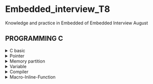 # Embedded_interview_T8
Knowledge and practice in Embedded of Embedded Interview August 

## PROGRAMMING C

<details>

<summary>C basic</summary>

### Sử dụng thư viện #include <stdint.h>
- Một số kiểu dữ liệu thông dụng:

	| Name | Type | Range | 
  	|:-------:|:--------:|:--------:|
  	|int8|1 byte signed|-128 to 127|
	|uint8_t |1 byte unsgined|0 to 255|
	|int16_t |2 bytes signed|-32768 to 32767|
    |uint16_t|2 byte unsigned|0 to 65535|
    |int32_t |4 byte unsigned|-2147483648 to 2147483647|
    |uint32_t|4 bytes unsigned|0 to 4294967295|
    |int64_t |8 bytes signed|-9223372036854775808 to 9223372036854775807|
    |uint64_t|8 bytes unsigned|0 to 18446744073709551615|



### Sử dụng Typedef
- Typedef được sử dụng để cung cấp kiểu cho một tên mới.

 `typedef unsigned char BYTE;`
- Sau khi gán typedef, `BYTE` có thể được sử dụng như là viết tắt cho `unsigned char`

`BYTE b1, b2;`

#### Ví dụ:
```c
#include <stdio.h>
typedef float typefloat;
int main(){
    typefloat a = 10.3; 
    printf("a=%f\n", a); // a=10.3
    return 0;
}
```
### Sử dụng function
- Dùng để tạo ra các chương trình con, khi sử dụng ta chỉ cần gọi function() vào hàm main();

#### Ví dụ:
```c
#include <stdio.h>
void tich(int a, int b){  //Đây là hàm tich()
    printf("Tich %d va %d la %d",a, b, a*b);
}
int tong(int c, int d){ //Hàm này có kiểu trả về là int
    return c+d;
}
int main(){
    tich(2,3); // tich 2 va 3 la 6
    printf("Tong c va d la %d",tong(4,5)); //Tong c va d la 9
    return 0;
}
```
### Vòng lặp for
- Vòng lặp for là cấu trúc điều khiển lặp được dùng để thực hiện một lệnh hay một khối lệnh với số lần lặp được xác định
```c
    for(khởi tạo giá trị biến lặp; điều kiện lặp; cập nhật biến lặp){
        //Các lệnh cần lặp
    }
```
#### Ví dụ:
```c
#include<stdio.h>

int main(){
    for(int i = 0; i<3; i++){
        printf("%d ", i); // 0 1 2.
    };
    return 0;
}
```
### Lệnh Break
- Lệnh break là điều kiện dùng để thoát lệnh chương trình trong một vòng lặp.
#### Ví dụ:
```c
#include <stdio.h>
int main(){
    uint8_t i = 0;
    for(;;i++)
    {
        if(i>4)break;
        printf("%d ", i); //0 1 2 3 4.
    }
    return 0;
}
```
### Lệnh continue
- Lệnh continue hoạt động giống câu lệnh break. Thay vì buộc kết thúc vòng lặp, nó buộc trở về kiểm tra điều kiện để thực hiện vòng lặp tiếp theo và bỏ qua các lệnh bên trong vòn lặp hiện tại sau lệnh continue.
#### Ví dụ:
```c
#include<stdio.h>

int main(){
    for(int i = 0; i < 5; i++){
        if(i==2) continue;
        printf("%d ", i); // 0 1 3 4
    }
    return 0;
}
```
### Vòng lặp While
- Vòng lặp while được sử dụng để lặp một phần của chương trình một vài lần. Nếu số lần lặp không được xác định trước thì vòng lặp lặp while được khuyến khích sử dụng trong trường hợp này.
#### Ví dụ
```c
#include <stdio.h>
int main(){
    int i = 0;
    while (i<10>){
        printf("i: %d ", i);  // 0 1 2 3 4 5 6 7 8 9
        i++;
    }
    return 0;
}
```
### Vòng lặp Do-While
- Vòng lặp Do-While sẽ chạy chương trình trong do {} trước bất kể điều kiện đúng hay sai. Sau khi chạy chương trình xong sẽ kiểm tra điều kiện while().
#### Ví dụ:
```c
#include <stdio.h>
int main(){
    int i = 0;
    do{
        printf("i = %d ", i); // 0 1 2 3 4
        i++;
    }while(i<5);
}
```
### Mệnh đề If_Else.
- Mệnh đề If-else được sử dụng để kiểm tra một biểu thức điều kiện nào đó có đúng hay không, nếu đúng thì thực thi những câu lệnh bên trong khối lệnh if và ngược lại nếu sai thì nó sẽ bỏ qua những câu lệnh đó.
1. Mệnh đề if
```c
 if (condition) {  
  // khối
   lệnh này được thực thi nếu condition = true
}
```
#### Ví dụ
```c
#include <stdio.h>
int main () {
   int num = 10;
        if (num % 2 == 0) {
            printf("num la so chan."); //num la so chan
        }   
   return 0;
}
```
2. Mệnh đề if-else
```c
if (condition) {  
  // khối lệnh này được thực thi nếu condition = true
} else {
  // khối lệnh này được thực thi nếu condition = false
}
```
#### Ví dụ:
```c
#include <stdio.h>
int main() {
    int num = 11;
    if (num % 2 == 0) {
        printf("num la so chan.");
    } else {
        printf("num la so le.");   //num la so le
    }
    return 0;
}
```
### Enum và Swich-Case
- Switch-Case tương tự if-else và khi sử dụng switch-case cho hiệu năng tốt hơn.
```c
switch (expression)
​{
   case constant1:
     // statements
     break;
   case constant2:
     // statements
     break;
   .
   .
   .
   default:
     // default statements
}
```
- Enum là kiểu dữ liệu cố định, chỉ cho phép biến nhận số số giá trị nhất định nào đó. Các giá trị enum có thể coi là một hằng số. Việc sử dụng enum giúp đảm bảo giá trị các biến chỉ nhận các giá trị mong đợi.
```c
enum enum_name{constant1, constant2, constant3, .......};
```
#### Ví dụ về sự kết hợp giữa enum và switch case.
```c
#include <stdio.h>
typedef enum{
    Thu2,
    Thu3,
    Thu4,
    Thu5,
    Thu6,
    Thu7,
    CN
}Thu;
int main(){
    Thu thu = Thu2;
    switch(thu){
    case Thu2;
        printf("Thu 2\n");
        break;
    case Thu3;
        printf("Thu 3\n");
        break;    
    case Thu4;
        printf("Thu 4\n");
        break;
    case Thu5;
        printf("Thu 5\n");
        break;
    case Thu6;
        printf("Thu 6\n");
        break;
    case Thu7;
        printf("Thu 7\n");
        break; 
    case CN;
        printf("CN\n");
        break;                      
    }
    return 0;
}
```
</details>
<details>

<summary>Pointer</summary>

- là biến dùng để trỏ đến địa chỉ của một biến khác chứa giá trị của biến đó.
- Bộ nhớ RAM chứa rất nhiều ô nhớ, mỗi ô nhớ có kích thước 1 byte.
- Mỗi ô nhớ có địa chỉ duy nhất và địa chỉ này được đánh số từ 0 trở đi. Nếu CPU 32 bit thì có 2^32 địa chỉ có thể đánh cho các ô nhớ trong RAM.

![pointer](https://gochocit.com/wp-content/uploads/2021/09/dia-chi-don-vi-nho-duoc-danh-dia-chi.png)

Khi khai báo biến, trình biên dịch dành riêng một vùng nhớ với địa chỉ duy nhất để lưu biến. Trình biên dịch có nhiệm vụ liên kết địa chỉ ô nhớ đó với tên biến. Khi gọi tên biến, nó sẽ truy xuất tự động đến ô nhớ đã liên kết với tên biến để lấy dữ liệu. 

![pointer](https://khuenguyencreator.com/wp-content/uploads/2021/09/con-tro-pointer.jpg)



### Cú pháp con trỏ.
`Kiểu_dữ_liệu* tên_con_trỏ`
#### Ví dụ:
- `int *ptr; // Con trỏ kiểu số nguyên`
- `float *ptr; // Con trỏ kiểu số thực`
- `void *ptr; // Con trỏ không có kiểu dữ liệu trả về` 
- `int *ptr[]; // Con trỏ kiểu mảng có kiểu số nguyên`
- `void *ptr[]; // Con trỏ kiểu mảng không có kiểu dữ liệu trả về`

### Lưu ý khi sử dụng con trỏ.
#### Kiểu dữ liệu của biến chứa giá trị khi ta tạo một con trỏ thì con trỏ đó cũng phải giống kiểu dữ liệu của biến đó.

#### Ví dụ:
```c
int a = 10; // a là biến có kiểu dữ liệu số nguyên
char b = 'c' // y là biến có kiểu dữ liệu ký tự
int *ptr = &a; // ptr là con trỏ trỏ đến địa chỉ biến a và con trỏ phải là con trỏ kiểu dữ liệu số nguyên nên chương trình đúng.
float *ptrr = &b // ptrr là con trỏ trỏ đến địa chỉ biến b nhưng mà con trỏ có kiểu dữ liệu khác kiểu dữ liệu biến b nên chương trình sai.
```
### Kích thước con trỏ
#### Ví dụ khai báo con trỏ:
```c
char *p1;
int *p2;
float *p3;
double *p4;
```
Kích thước này của các biến con trỏ phụ thuộc vào môi trường hệ thống máy tính:
- Môi trường MS-DOS 16 bit: 2 bytes
- Môi trường Windows 32 bit: 4 bytes
- Môi trường Windows 64 bit: 8 bytes
#### Chương trình xem kích thước con trỏ
```c
#include <stdio.h>

int main() {
	char *p1;
	int *p2;
	float *p3;
	double *p4;
	printf("Size of char type pointer: %lu\n bytes",sizeof(char *));   // 8 bytes
    printf("Size of int type pointer: %lu\n bytes",sizeof(int *));     // 8 bytes
    printf("Size of float type pointer: %lu\n bytes",sizeof(float *)); // 8 bytes
    printf("Size of double type pointer: %lu\n bytes",sizeof(double *));// 8 bytes
	return 0;
}
```
### Con trỏ NULL

Con trỏ NULL là con trỏ có địa chỉ 0x00 đây là con trỏ ứng dụng rất nhiều vào các dự án thực tế vì tính ổn định và dễ kiểm soát chương trình và khi các biến con trỏ mà ta không sử dụng thì nên gán NULL.

#### Ví dụ:
```c
int *ptr; // đây là con trỏ chưa khởi tạo và trỏ đến một địa chỉ bất kì.
int *ptrr = NULL; // đây là con trỏ có giá trị 0x00.
int *ptrrr = null; // là sai, null phải viết hoa 
```
### Pointer to Pointer

Là một con trỏ trỏ đến địa chỉ của một con trỏ khác. Sử dụng rất nhiều vào các bài toán Linker list.
![pointer](https://khuenguyencreator.com/wp-content/uploads/2021/09/con-tro-cap-2-2.jpg)

#### Ví dụ:
```c
 int a = 20;
 int *ptr = &a;
 int **ptp = &ptr;
 printf("Gia tri của a la: %d\n", *ptr); // a = 20
 printf("Dia chi của a la: %d\n", ptr); // Địa chỉ a la: 0061FF18 
 printf("Gia tri cua a la: %d\n", **ptp); // a = 20
 printf("Dia chi cua a la: %d\n", ptp); // Địa chỉ a: 0061FF14
```

### Con trỏ hàm
- Con trỏ hàm dùng để trỏ đến địa chỉ của các hàm.
- Cú pháp: `kiểu trả về(*tên con trỏ)(intput-parameter)`
#### Ví dụ:
```c
#include <stdio.h>
int tong (int a, int b){
    printf("Tong %d va %d la: %d", a, b, a+b);
    return a+b;
}
float tich(float a, float b){
    return a*b;
}
int main(){
    int(*ptr)(int,int); // Con trỏ hàm
    ptr = &tong;
    ptr(2,5); //Tong 2 va 5 la 7
    float(*ptrTich)(float,float) = &tich;
    printf("Tich la: %d\n", ptrTich(3,3)); //Tich la: 9
    return 0;
}
```
### Sử dụng con trỏ hàm như một Input Parameter
```c
#include<stdio.h>
void tong (int a, int b){
    printf("Tong %d va %d la: %d",a ,b, a+b);
}
void tinhtoan(void(*ptrTinhToan)(int,int), int a, int b){
    printf("Tinh toan\n");
    ptrTinhToan(a,b);
}
int main(){
    tinhtoan(&tong, 3, 4); //Tong 3 va 4 la: 7
    return 0;
}
```
### Sử dụng con trỏ hàm trong một mảng
```c
#include<stdio.h>
void tong (int a, int b){
    printf("Tong %d va %d la: %d",a ,b, a+b);
}
void hieu (int a, int b){
    printf("Hieu %d va %d la: %d", a, b, a-b);
}
int main(){
    
    void *ptr[]={&tong, &hieu};
    ((void(*)(int ,int))ptr[0])(2,3); // Tong 2 va 3 la 5
    ((void(*)(int ,int))ptr[1])(5,2); // Hieu 5 va 2 la 3
    return 0;
}
```

</details>

<details>

<summary>Memory partition</summary>

|          Stack          |
| :---------------------: |
|            ↓            |
|            ↑            |
|          Heap           |
| Bss(Uninitialized data) |
| Data(Initialized data)  |
|          Text           |

##### Text:
- Quyền truy cập chỉ Read và nó chưa lệnh để thực thi nên tránh sửa đổi instruction.
- Chứa khai báo hằng số trong chương trình (.rodata)
##### Ví dụ
```c
#include <stdio.h>
const int i = 10;  // Biến i được lưu ở phân vùng text, chỉ đọc và không thể thay đổi giá trị
int main(){
    printf("i = %d\n, i");
    return 0;
}
```
##### Data:
- Quyền truy cập là read-write.
- Chứa biến toàn cục or biến static với giá trị khởi tạo khác không.
- Được giải phóng khi kết thúc chương trình. 
##### Ví dụ
```c
#include <stdio.h>
int a = 10;        // biến toàn cục, giá trị khởi tạo khác 0, được lưu ở phân vùng DATA
static int b = 20; //static toàn cục, được lưu ở phân vùng DATA
void test(){
    static int c = 30; //Static cục bộ(tức là nằm trong hàm), được lưu ở phân vùng DATA
}
int main(){
    printf("%d\n%d", a, b);
    test();
    //Khi thoát chương trình thì các biến này sẽ bị thu hồi lại.
    return 0;
}
```
##### Bss
- Quyền truy cập là read-write.
- Chứa biến toàn cục or biến static với giá trị khởi tạo bằng không or không khởi tạo.
- Được giải phóng khi kết thúc chương trình.
##### Ví dụ
```c
#include <stdio.h>
    int a = 0;    //Khởi tạo bằng 0 -> BSS
    static int b; //Static toàn cục không khởi tạo -> BSS
void test(){
    static int c; //Static cục bộ không khởi tạo -> BSS
}
int main(){
    printf("%d\n%d\n", a, b);
    test();
    return 0;
}
```
##### Stack
- Quyền truy cập là read-write.
- Được sử dụng cấp phát cho biến local, input parameter của hàm,…
- Sẽ được giải phóng khi ra khỏi block code/hàm
##### Ví dụ
```c
#include <stdio.h>
void tong(int a, int b){        //int a, int b: InputParameter. Được lưu ở phân vùng Stack
    int c;                      //int c: Biến cục bộ. Được lưu ở phân vùng stack
    c=a+b;
    printf("Tong a va b: %d\n", a+b);
    printf("dia chi a: %p\n", &a);
    printf("dia chi b: %p\n", &b);
    printf("dia chi c: %p\n", &c);
}
int main(){
    tong(5, 6); // Khởi tạo int a = 5, int b = 6, int c và có các địa chỉ tương ứng
    tong(2, 5); // Thu hồi địa chỉ các biến a,b,c của phép tính tong(5,6) và khởi tạo lại sử dụng lại các địa chỉ đó.
    return 0;
}
```
##### Heap
- Quyền truy cập là read-write.
- Được sử dụng để cấp phát bộ nhớ động như: Malloc, Calloc, …
- Sẽ được giải phóng khi gọi hàm free,…
##### Ví dụ
```c
#include <stdio.h>
#include <stdlib.h>

int main(){
    uint16_t *ptr = (uint16_t *)malloc(sizeof(uint16_t)*5); //Cần 5 ô nhớ và uint16_t -> 2 byte/1 ô nhớ. Vậy malloc cần 5x2 = 10 byte.
    for(int i = 0; i < 5; i++){
        ptr[i] = 2*i;
    }
    for(int i = 0; i < 5; i++){
        printf("i = %d\n", ptr[i]);
    }
    ptr =(uint16_t *)realloc(ptr, sizeof(uint16_t)*7); //Thay đổi 5 ô nhớ thành 7 ô nhớ bằng realloc
    for(int i = 0; i < 7; i++){
        ptr[i] = 2*i;
    }
    for(int i = 0; i < 7; i++){
        printf("i = %d\n", ptr[i]);
    }
    free(ptr); //Thu hồi vùng nhớ
    return 0;
}
```
### Sự khác nhau giữa bộ nhớ Heap và bộ nhớ Stack
- Bộ nhớ Heap và bộ nhớ Stack bản chất đều cùng là vùng nhớ được tạo ra và lưu trữ trong RAM khi chương trình được thực thi.
- Bộ nhớ Stack được dùng để lưu trữ các biến cục bộ trong hàm, tham số truyền vào... Truy cập vào bộ nhớ này rất nhanh và được thực thi khi chương trình được biên dịch.
- Vùng nhớ Stack được quản lý bởi hệ điều hành, dữ liệu được lưu trong Stack sẽ tự động hủy khi hàm thực hiện xong công việc của mình.
- Bộ nhớ Heap được dùng để lưu trữ vùng nhớ cho những biến con trỏ được cấp phát động bởi các hàm malloc - calloc - realloc (trong C). 
- Nếu liên tục cấp phát vùng nhớ mà không giải phóng thì sẽ bị lỗi tràn vùng nhớ Heap (Heap overflow).
#### Kích thước vùng nhớ.

- Stack: kích thước của bộ nhớ Stack là cố định, tùy thuộc vào từng hệ điều hành, ví dụ hệ điều hành Windows là 1 MB, hệ điều hành Linux là 8 MB (lưu ý là con số có thể khác tùy thuộc vào kiến trúc hệ điều hành của bạn).
- Heap: kích thước của bộ nhớ Heap là không cố định, có thể tăng giảm do đó đáp ứng được nhu cầu lưu trữ dữ liệu của chương trình.

#### Đặc điểm vùng nhớ.

- Stack: vùng nhớ Stack được quản lý bởi hệ điều hành, dữ liệu được lưu trong Stack sẽ tự động hủy khi hàm thực hiện xong công việc của mình.
- Heap: Vùng nhớ Heap được quản lý bởi lập trình viên (trong C hoặc C++), dữ liệu trong Heap sẽ không bị hủy khi hàm thực hiện xong, điều đó có nghĩa bạn phải tự tay hủy vùng nhớ bằng câu lệnh free (trong C), và delete hoặc delete [] (trong C++), nếu không sẽ xảy ra hiện tượng rò rỉ bộ nhớ. 
- Lưu ý: việc tự động dọn vùng nhớ còn tùy thuộc vào trình biên dịch trung gian.

#### Vấn đề lỗi xảy ra đối với vùng nhớ

- Stack: bởi vì bộ nhớ Stack cố định nên nếu chương trình bạn sử dụng quá nhiều bộ nhớ vượt quá khả năng lưu trữ của Stack chắc chắn sẽ xảy ra tình trạng tràn bộ nhớ Stack (Stack overflow), các trường hợp xảy ra như bạn khởi tạo quá nhiều biến cục bộ, hàm đệ quy vô hạn,...

```c
int foo(int x){
    printf("De quy khong gioi han\n");
    return foo(x);
}
```
- Heap: Nếu bạn liên tục cấp phát vùng nhớ mà không giải phóng thì sẽ bị lỗi tràn vùng nhớ Heap (Heap overflow). Nếu bạn khởi tạo một vùng nhớ quá lớn mà vùng nhớ Heap không thể lưu trữ một lần được sẽ bị lỗi khởi tạo vùng nhớ Heap thất bại.

```c
int *A = (int *)malloc(18446744073709551615);
```
</details>

<details>

<summary>Variable</summary>

- Một biến trong C là tên của vị trí bộ nhớ. Nó được sử dụng để lưu trữ dữ liệu. Giá trị của nó có thể được thay đổi và nó có thể được sử dụng lại nhiều lần. Mỗi biến trong C có một loại dữ liệu cụ thể, xác định kích thước của bộ nhớ của biến; phạm vi các giá trị có thể được lưu trữ trong bộ nhớ đó.Tên của một biến có thể bao gồm các chữ cái, chữ số và ký tự gạch dưới

## Cách khai báo cú pháp sử dụng biến

`kiểu_dữ_liệu tên_biến = giá_trị;`

##### Ví dụ:

- Biến số nguyên : `int a = 10;`
- Biến số thực (dấu chấm động có độ chính xác đơn)   : `float a = 10.3;`
- Biến số thực (dấu chấm động độ chính xác kép): `double a = 1.2345;`
- Biến ký tự     : `char a = 'abc';`
- Biến boolean   : `int True = 1;`
- Biến mảng : `int a[]= {2, 6, 4, 8, 10};`
- Biến con trỏ : `int *ptr = NULL;`

## Cách hoạt động biến Static
### Đối với static cục bộ.
- Được lưu ở phần vùng DATA nếu có khởi tạo giá trị hoặc phân vùng BSS nếu không khởi tạo giá trị và sẽ tồn tại hết vòng đời của chương trình.
- Vẫn giữ nguyên giá trị và không bị thu hồi vùng nhớ.
##### Ví dụ:
```c
#include <stdio.h>
void test(){
    static int a = 1;  //0xc1. 
    printf("a = %d\n", a);
    a++;
}
int main(){
    test();  // 1
    test();  // 2. Vì là static nên sẽ không lấy lại giá trị ban đầu mà sẽ thực hiện lệnh tiếp theo.
}
```
### Đối với static toàn cục
- Static toàn cục chỉ được sử dụng trong file.c chứa nó mà thôi, không thể truy cập sang các file.c khác trong 1 folder.
### Extern
- Trong C, khi 1 biến đi sau từ khóa “extern”  có nghĩa là:
- Nó là tham chiếu của một biến,hàm cùng tên nào đó, đã được định nghĩa bên ngoài. Nó chỉ khai báo chứ không định nghĩa ( cấp phát bộ nhớ cho biến ).
Biến được tham chiếu phải được khai báo ở cấp độ cao nhất (toàn cục), và có thể nằm trong một file
- Cú pháp: extern <kiểu dữ liệu> <Tên Biến>;
##### Ví dụ:
- trong File chứa:
`main.c`
```c
#include <stdio.h>

extern void test(); //extern sử dụng để lấy dữ liệu từ file test.c

extern int a;// Lỗi vì không thể lấy biến a từ test.c do static toàn cục.Nếu trong test.c thay static int a = 1 thành int a = 1 thì chương trình đúng.

int main(){
    test(); // a = 1
    a = 10  // a = 10
    test(); // a = 11
    return 0;
}
```
`test.c`
```c
#include <stdio.h>

static int a = 1; //Static toàn cục -> DATA
//int a=1;
void test(){
    printf("a=%d\n", a); 
    a++;
}
```
### Biến register
- Biến register được sử dụng để tối ưu tốc độ xử lý chương trình, khi khai báo biến này thì nó sẽ thực thi sang bộ xử lý trung tâm ALU, sau khi ALU tính toán xong sẽ trả kết quả về cho Register.
  ![](https://khuenguyencreator.com/wp-content/uploads/2021/09/register-.jpg)
#### Ví dụ:
```c
#include <stdio.h>
#include <time.h>

int main()
{
    clock_t start, end;
    double test;
    register int i; // time: 1.256000
    int i;          // time: 7.634000
    start = clock()
    for (i = 0; i < 0xFFFFFFFF; i++);
    end = clock();
    test = ((double)(end - start))/CLOCKS_PER_SEC;
    printf("time: %f\n", test);
    return 0;
}
```
### Biến Volatile
- Biến volatile được sử dụng khi chương trình có sự lặp lại và khi có volatile hệ thống vi điều khiển sẽ không tối ưu phần này.
#### Ví dụ:
```c
#include <stdio.h>
void A(){
}
void B(){
}
int main()
{
    while(1){
        volatile int var = 1; //Không được phép tối ưu.
        A();             
        B();
    }
    return 0;
}
```
Trong lập trình nhúng, chúng ta hay gặp đoạn code khi ta khai báo 1 biến đếm count, mỗi khi bấm nút xảy ra ngắt ngoài, chúng ta tăng biến đếm count. Tuy nhiên, khi chúng ta bật tính năng tối ưu code của compiler, nó sẽ hiểu rằng các biến như vậy dường như không thay đổi giá trị bởi phần mềm nên compiler có xu hướng loại bỏ biến count để có thể tối ưu kích cỡ file code chạy được sinh ra.

### Struct
- Struct là kiểu dữ liệu do người dùng tự định nghĩa. Dữ liệu của các thành viên của struct được lưu trữ ở những vùng nhớ khác nhau. Do đó kích thước của 1 struct tối thiểu bằng kích thước các thành viên cộng lại tại vì còn phụ thuộc vào bộ nhớ đệm (struct padding).
- Đối với kiến trúc 32 bit sẽ quét 4 bytes, 64 bit sẽ quét 8 bytes.
```c
struct structureName 
{
    dataType member1;
    dataType member2;
    ...
};
```
#### Ví dụ:
```c
#include <stdio.h>
typedef struct{
    int x;
    int y;
}toado;
int main(){
    toado M ={10, 12}; // điểm M có tọa độ x là 10 y là 12
    toado M ={.x=10}; // M(10,0)
    toado M ={.y=12}; // M(0,12)
    return 0;
}
```
#### Áp dụng Struct trong quản lý bộ nhớ
```c
#include <stdio.h>
#include <stdint.h>
typedef struct{
    uint16_t x[10]; //4x2+4x2+2x2+ 4byte
    uint8_t  y[5];  //1+ 1x4 + 3byte bộ nhớ đệm
    uint32_t z[8];  //1x4+2x4+2x4+2x4
}use;
int main(){
    printf("size: %lu\n",sizeof(use)); // 60
    return 0;
}
```
### Union
- Union là cũng tương tự struct, là kiểu dữ liệu do người dùng định nghĩa, nhưng có sự khác nhau.Union sẽ lấy dữ liệu các thành viên sẽ dùng chung 1 vùng nhớ. Kích thước của union được tính là kích thước lớn nhất của kiểu dữ liệu trong union. Việc thay đổi nội dung của 1 thành viên sẽ dẫn đến thay đổi nội dung của các thành viên khác.
```c
union structureName 
{
    dataType member1;
    dataType member2;
    ...
};
```
#### Áp dụng Union trong quản lý bộ nhớ
```c
#include <stdio.h>
#include <stdint.h>
typedef union{
    uint8_t var1;        
    uint16_t var2[10];   
    uint64_t var3[20];   
}typeUnion;
int main(){
    printf("size: %lu\n",sizeof(typeUnion)); // size: 160.
    return 0;
}
```
### Kết hợp Struct và Union trong việc truy xuất Data
```c
#include <stdio.h>
#include <stdint.h>

typedef union
{
    struct
    {
        uint8_t ID[2];
        uint8_t Data[3];
        uint8_t checkSum[1];
    }object;
    uint8_t array[6];
}dataFrame;


int main(int argc, char const* argv[])
{

    dataFrame test;

    test.object.ID[0] = 0x01;
    test.object.ID[1] = 0x02;

    test.object.Data[0] = 0x10;
    test.object.Data[1] = 0xA2;
    test.object.Data[2] = 0xB4;

    test.object.checkSum[0] = 0xF2;

    return 0;
}
```
</details>

<details>

<summary>Compiler</summary>

Quy trình dịch là quá trình chuyển đổi từ ngôn ngữ bậc cao (NNBC) (C/C++, Pascal, Java, C#…) sang ngôn ngữ đích (ngôn ngữ máy) để máy tính có thể hiểu và thực thi. Ngôn ngữ lập trình C là một ngôn ngữ dạng biên dịch. Chương trình được viết bằng C muốn chạy được trên máy tính phải trải qua một quá trình biên dịch để chuyển đổi từ dạng mã nguồn sang chương trình dạng mã thực thi. Quá trình được chia ra làm 4 giai đoạn chính:

- Giai đoàn tiền xử lý (Pre-processor)
- Giai đoạn dịch NNBC sang Asembly (Compiler)
- Giai đoạn dịch asembly sang ngôn ngữ máy (Asember)
- Giai đoạn liên kết (Linker)

![Compiler](https://khuenguyencreator.com/wp-content/uploads/2021/09/GCC_CompilationProcess.jpg)

1. Giai đoạn tiền xử lý – Preprocessor
- Nhận mã nguồn
- Xóa bỏ tất cả chú thích, comments của chương trình
- Chỉ thị tiền xử lý (bắt đầu bằng #) cũng được xử lý

Ví dụ: chỉ thị #include cho phép ghép thêm mã chương trình của một tệp tiêu để vào mã nguồn cần dịch. Các hằng số được định nghĩa bằng #define sẽ được thay thế bằng giá trị cụ thể tại mỗi nơi sử dụng trong chương trình.

2. Công đoạn dịch Ngôn Ngữ Bậc Cao sang Assembly.
- Phân tích cú pháp (syntax) của mã nguồn NNBC
- Chuyển chúng sang dạng mã Assembly là một ngôn ngữ bậc thấp (hợp ngữ) gần với tập lệnh của bộ vi xử lý.

3. Công đoạn dịch Assembly.
- Dich chương trình => Sang mã máy 0 và 1
- Một tệp mã máy (.obj) sinh ra trong hệ thống sau đó.

4. Giai đoạn Linker

- Trong giai đoạn này mã máy của một chương trình dịch từ nhiều nguồn (file .c hoặc file thư viện .lib) được liên kết lại với nhau để tạo thành chương trình đích duy nhất
- Mã máy của các hàm thư viện gọi trong chương trình cũng được đưa vào chương trình cuối trong giai đoạn này.
- Chính vì vậy mà các lỗi liên quan đến việc gọi hàm hay sử dụng biến tổng thể mà không tồn tại sẽ bị phát hiện. Kể cả lỗi viết chương trình chính không có hàm main() cũng được phát hiện trong liên kết.
- Kết thúc quá trình tất cả các đối tượng được liên kết lại với nhau thành một chương trình có thể thực thi được (executable hay .exe) thống nhất.


</details>

<details>

<summary>Macro-Inline-Function</summary>

1. Macro 
-  Được xử lý bởi preprocessor
- Thay thế đoạn code được khai báo macro vào bất cứ chỗ nào xuất hiện macro đó
#### Ví dụ:
```c
 #define SUM(a,b) (a+b)
```
- Preprocessor khi gặp bất kỳ lời gọi SUM(first+last) nào thì thay ngay bằng 
(first+last).

2. Inline
- Được xử lý bởi compiler
- Được khai báo với từ khóa inline
- Khi compiler thấy bất kỳ chỗ nào xuất hiện inline function, nó sẽ thay thế chỗ đó 
bởi định nghĩa của hàm đã được compile tương ứng. –> Phần được thay thế không 
phải code mà là đoạn code đã được compile.

3.  Hàm bình thường
- Khi thấy hàm được gọi, compiler sẽ phải lưu con trỏ chương trình PC hiện tại vào 
stack; chuyển PC tới hàm được gọi, thực hiện hàm đó xong và lấy kết quả trả về; 
sau đó quay lại vị trí ban đầu trong stack trước khi gọi hàm và tiếp tục thực hiện 
chương trình.
- Như có thể thấy, các này khiến chương trình tốn thời gian hơn là chỉ cần thay thế 
đoạn code đã được compile (cách của inline function).

4. So sánh
- Macro đơn giản là chỉ thay thế đoạn code macro vào chỗ được gọi trước khi được 
biên dịch
- Inline thay thế đoạn mã code đã được biên dịch vào chỗ được gọi
- Hàm bình thường phải tạo một function call, lưu địa chỉ trước khi gọi hàm vào 
stack sau đó mới thực hiện hàm và sau cùng là quay trở về địa chỉ trên stack trước 
khi gọi hàm và thực hiện tiếp chương trình
- Macro khiến code trở nên dài hơn rất nhiều so với bình thường nhưng thời gian 
chạy nhanh.
- Hàm inline cũng khiến code dài hơn, tuy nhiên nó làm giảm thời gian chạy chương 
trình
- Hàm bình thường sẽ phải gọi function call nên tốn thời gian hơn inline function 
nhưng code ngắn gọn hơn.
